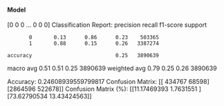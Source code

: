 #### Model
[0 0 0 ... 0 0 0]
Classification Report:
              precision    recall  f1-score   support

           0       0.13      0.86      0.23    503365
           1       0.88      0.15      0.26   3387274

    accuracy                           0.25   3890639
   macro avg       0.51      0.51      0.25   3890639
weighted avg       0.79      0.25      0.26   3890639

Accuracy: 0.24608939559799817
Confusion Matrix:
[[ 434767   68598]
 [2864596  522678]]
Confusion Matrix (%):
[[11.17469393  1.7631551 ]
 [73.62790534 13.43424563]]
